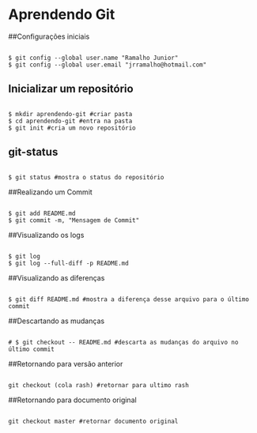 # Aprendendo Git

##Configurações iniciais

```shell

$ git config --global user.name "Ramalho Junior"
$ git config --global user.email "jrramalho@hotmail.com" 

```

## Inicializar um repositório

```shell

$ mkdir aprendendo-git #criar pasta
$ cd aprendendo-git #entra na pasta
$ git init #cria um novo repositório

```
## git-status

```shell

$ git status #mostra o status do repositório

```

##Realizando um Commit

```shell

$ git add README.md
$ git commit -m, "Mensagem de Commit"

```


##Visualizando os logs

```shell

$ git log
$ git log --full-diff -p README.md

```

##Visualizando as diferenças

```shell

$ git diff README.md #mostra a diferença desse arquivo para o último commit

```

##Descartando as mudanças 

```shell

# $ git checkout -- README.md #descarta as mudanças do arquivo no último commit

```

##Retornando para versão anterior

```shell

git checkout (cola rash) #retornar para ultimo rash

```

##Retornando para documento original 

```shell

git checkout master #retornar documento original

```